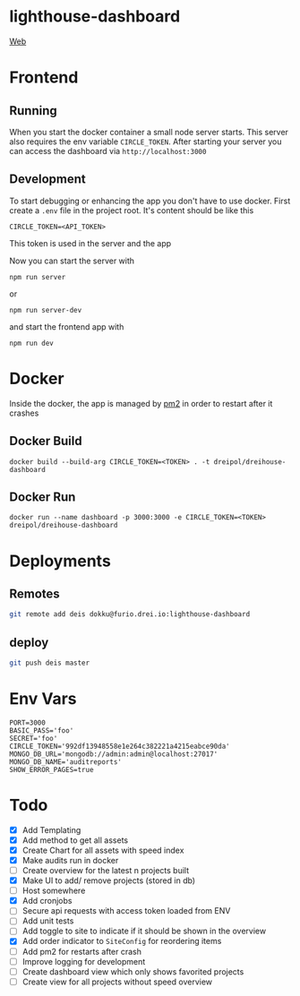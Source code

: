 # lighthouse-dashboard

[Web](https://dreihouse.dreipol.ch/#/)

# Frontend
## Running
When you start the docker container a small node server starts. This server also requires the env variable `CIRCLE_TOKEN`.
After starting your server you can access the dashboard via `http://localhost:3000`

## Development
To start debugging or enhancing the app you don't have to use docker.
First create a `.env` file in the project root.
It's content should be like this

    CIRCLE_TOKEN=<API_TOKEN>

This token is used in the server and the app

Now you can start the server with

    npm run server

or

    npm run server-dev

and start the frontend app with

    npm run dev

# Docker
Inside the docker, the app is managed by [pm2](https://pm2.keymetrics.io/) in order to restart after it crashes
## Docker Build

    docker build --build-arg CIRCLE_TOKEN=<TOKEN> . -t dreipol/dreihouse-dashboard

## Docker Run

    docker run --name dashboard -p 3000:3000 -e CIRCLE_TOKEN=<TOKEN> dreipol/dreihouse-dashboard

# Deployments
## Remotes
```bash
git remote add deis dokku@furio.drei.io:lighthouse-dashboard
```

## deploy
```bash
git push deis master
```

# Env Vars
```
PORT=3000
BASIC_PASS='foo'
SECRET='foo'
CIRCLE_TOKEN='992df13948558e1e264c382221a4215eabce90da'
MONGO_DB_URL='mongodb://admin:admin@localhost:27017'
MONGO_DB_NAME='auditreports'
SHOW_ERROR_PAGES=true

```

# Todo
 - [x] Add Templating
 - [x] Add method to get all assets
 - [x] Create Chart for all assets with speed index
 - [x] Make audits run in docker
 - [ ] Create overview for the latest n projects built
 - [x] Make UI to add/ remove projects (stored in db)
 - [ ] Host somewhere
 - [x] Add cronjobs
 - [ ] Secure api requests with access token loaded from ENV
 - [ ] Add unit tests
 - [ ] Add toggle to site to indicate if it should be shown in the overview
 - [x] Add order indicator to `SiteConfig` for reordering items
 - [ ] Add pm2 for restarts after crash
 - [ ] Improve logging for development
 - [ ] Create dashboard view which only shows favorited projects
 - [ ] Create view for all projects without speed overview
